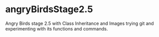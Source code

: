 # angryBirdsStage2.5
Angry Birds stage 2.5 with Class Inheritance and Images
trying git and experimenting with its functions and commands.